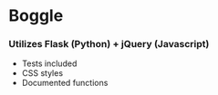 # Boggle

### Utilizes Flask (Python) + jQuery (Javascript)
+ Tests included
+ CSS styles
+ Documented functions